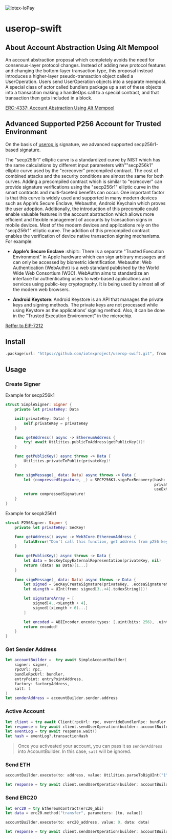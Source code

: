 ![Iotex-IoPay](https://github.com/iotexproject/userop-swift/assets/16026265/46911948-aa87-4fd3-9ddb-0a504f801f3f)


# userop-swift



## About Account Abstraction Using Alt Mempool
An account abstraction proposal which completely avoids the need for consensus-layer protocol changes. Instead of adding new protocol features and changing the bottom-layer transaction type, this proposal instead introduces a higher-layer pseudo-transaction object called a UserOperation. Users send UserOperation objects into a separate mempool. A special class of actor called bundlers package up a set of these objects into a transaction making a handleOps call to a special contract, and that transaction then gets included in a block.
 
[ERC-4337: Account Abstraction Using Alt Mempool](https://eips.ethereum.org/EIPS/eip-4337)     


## Advanced Supported P256 Account for Trusted Environment

On the basis of [userop.js](https://github.com/stackup-wallet/userop.js) signature, we advanced supported secp256r1-based signature.

The "secp256r1" elliptic curve is a standardized curve by NIST which has the same calculations by different input parameters with""secp256k1” elliptic curve used by the "ecrecover" precompiled contract. The cost of combined attacks and the security conditions are almost the same for both curves. Adding a precompiled contract which is similar to "ecrecover" can provide signature verifications using the "secp256r1" elliptic curve in the smart contracts and multi-faceted benefits can occur. One important factor is that this curve is widely used and supported in many modern devices such as Apple’s Secure Enclave, Webauthn, Android Keychain which proves the user adoption. Additionally, the introduction of this precompile could enable valuable features in the account abstraction which allows more efficient and flexible management of accounts by transaction signs in mobile devices. Most of the modern devices and applications rely on the "secp256r1" elliptic curve. The addition of this precompiled contract enables the verification of device native transaction signing mechanisms. For example:

+ **Apple’s Secure Enclave** :shipit:: There is a separate "Trusted Execution Environment" in Apple hardware which can sign arbitrary messages and can only be accessed by biometric identification.
Webauthn: Web Authentication (WebAuthn) is a web standard published by the World Wide Web Consortium (W3C). WebAuthn aims to standardize an interface for authenticating users to web-based applications and services using public-key cryptography. It is being used by almost all of the modern web browsers.
* **Android Keystore**: Android Keystore is an API that manages the private keys and signing methods. The private keys are not processed while using Keystore as the applications’ signing method. Also, it can be done in the "Trusted Execution Environment" in the microchip.

  
[Reffer to EIP-7212](https://eips.ethereum.org/EIPS/eip-7212)


## Install

```swift
.package(url: "https://github.com/iotexproject/userop-swift.git", from: "x.y.z")
```

## Usage

### Create Signer
Example for secp256k1
```swift
struct SimpleSigner: Signer {
    private let privateKey: Data

    init(privateKey: Data) {
        self.privateKey = privateKey
    }

    func getAddress() async -> EthereumAddress {
        try! await Utilities.publicToAddress(getPublicKey())!
    }

    func getPublicKey() async throws -> Data {
        Utilities.privateToPublic(privateKey)!
    }

    func signMessage(_ data: Data) async throws -> Data {
        let (compressedSignature, _) = SECP256K1.signForRecovery(hash: data,
                                                                 privateKey: privateKey,
                                                                 useExtraEntropy: false)
        return compressedSignature!
    }
}

```

Example for secpk256r1
```swift
struct P256Signer: Signer {
    private let privateKey: SecKey!

    func getAddress() async -> Web3Core.EthereumAddress {
        fatalError("Don't call this function, get address from p256 key is not supported.")
    }
    
    func getPublicKey() async throws -> Data {
        let data = SecKeyCopyExternalRepresentation(privateKey, nil)
        return (data! as Data)[1...]
    }
    
    func signMessage(_ data: Data) async throws -> Data {
        let signed = SecKeyCreateSignature(privateKey, .ecdsaSignatureMessageX962SHA256, data as CFData, nil)! as Data
        let xLength = UInt(from: signed[3..<4].toHexString())!

        let signatureArray = [
            signed[4..<xLength + 4],
            signed[(xLength + 6)...]
        ]

        let encoded = ABIEncoder.encode(types: [.uint(bits: 256), .uint(bits: 256)], values: signatureArray)
        return encoded!
    }
}
```

### Get Sender Address
```swift
let accountBuilder =  try await SimpleAccountBuilder(
    signer: signer,
    rpcUrl: rpc,
    bundleRpcUrl: bundler,
    entryPoint: entryPointAddress,
    factory: factoryAddress,
    salt: 1
)
let senderAddress = accountBuilder.sender.address
```

### Active Account
```swift
let client = try await Client(rpcUrl: rpc, overrideBundlerRpc: bundler, entryPoint: entryPointAddress)
let response = try await client.sendUserOperation(builder: accountBuilder)
let eventLog = try await response.wait()
let hash = eventLog?.transactionHash
```

> Once you activeated your account, you can pass it as `senderAddress` into AccountBuilder. In this case, `salt` will be ignored.

### Send ETH
```swift
accountBuilder.execute(to: address, value: Utilities.parseToBigUInt("1", units: .ether)!, data: Data())

let response = try await client.sendUserOperation(builder: accountBuilder)
```

### Send ERC20
```swift
let erc20 = try EthereumContract(erc20_abi)
let data = erc20.method("transfer", parameters: [to, value])

accountBuilder.execute(to: erc20_address, value: 0, data: data)

let response = try await client.sendUserOperation(builder: accountBuilder)
```
